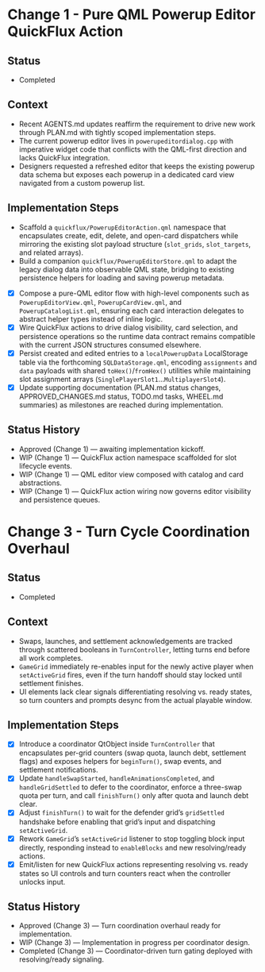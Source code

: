 # Change 1 - Pure QML Powerup Editor QuickFlux Action
## Status
- Completed

## Context
- Recent AGENTS.md updates reaffirm the requirement to drive new work through PLAN.md with tightly scoped implementation steps.
- The current powerup editor lives in `powerupeditordialog.cpp` with imperative widget code that conflicts with the QML-first direction and lacks QuickFlux integration.
- Designers requested a refreshed editor that keeps the existing powerup data schema but exposes each powerup in a dedicated card view navigated from a custom powerup list.

## Implementation Steps
- Scaffold a `quickflux/PowerupEditorAction.qml` namespace that encapsulates create, edit, delete, and open-card dispatchers while mirroring the existing slot payload structure (`slot_grids`, `slot_targets`, and related arrays).
- Build a companion `quickflux/PowerupEditorStore.qml` to adapt the legacy dialog data into observable QML state, bridging to existing persistence helpers for loading and saving powerup metadata.
- [x] Compose a pure-QML editor flow with high-level components such as `PowerupEditorView.qml`, `PowerupCardView.qml`, and `PowerupCatalogList.qml`, ensuring each card interaction delegates to abstract helper types instead of inline logic.
- [x] Wire QuickFlux actions to drive dialog visibility, card selection, and persistence operations so the runtime data contract remains compatible with the current JSON structures consumed elsewhere.
- [x] Persist created and edited entries to a `localPowerupData` LocalStorage table via the forthcoming `SQLDataStorage.qml`, encoding `assignments` and `data` payloads with shared `toHex()`/`fromHex()` utilities while maintaining slot assignment arrays (`SinglePlayerSlot1`…`MultiplayerSlot4`).
- [x] Update supporting documentation (PLAN.md status changes, APPROVED_CHANGES.md status, TODO.md tasks, WHEEL.md summaries) as milestones are reached during implementation.

## Status History
- Approved (Change 1) — awaiting implementation kickoff.
- WIP (Change 1) — QuickFlux action namespace scaffolded for slot lifecycle events.
- WIP (Change 1) — QML editor view composed with catalog and card abstractions.
- WIP (Change 1) — QuickFlux action wiring now governs editor visibility and persistence queues.

# Change 3 - Turn Cycle Coordination Overhaul
## Status
- Completed

## Context
- Swaps, launches, and settlement acknowledgements are tracked through scattered booleans in `TurnController`, letting turns end before all work completes.
- `GameGrid` immediately re-enables input for the newly active player when `setActiveGrid` fires, even if the turn handoff should stay locked until settlement finishes.
- UI elements lack clear signals differentiating resolving vs. ready states, so turn counters and prompts desync from the actual playable window.

## Implementation Steps
- [x] Introduce a coordinator QtObject inside `TurnController` that encapsulates per-grid counters (swap quota, launch debt, settlement flags) and exposes helpers for `beginTurn()`, swap events, and settlement notifications.
- [x] Update `handleSwapStarted`, `handleAnimationsCompleted`, and `handleGridSettled` to defer to the coordinator, enforce a three-swap quota per turn, and call `finishTurn()` only after quota and launch debt clear.
- [x] Adjust `finishTurn()` to wait for the defender grid’s `gridSettled` handshake before enabling that grid’s input and dispatching `setActiveGrid`.
- [x] Rework `GameGrid`’s `setActiveGrid` listener to stop toggling block input directly, responding instead to `enableBlocks` and new resolving/ready actions.
- [x] Emit/listen for new QuickFlux actions representing resolving vs. ready states so UI controls and turn counters react when the controller unlocks input.

## Status History
- Approved (Change 3) — Turn coordination overhaul ready for implementation.
- WIP (Change 3) — Implementation in progress per coordinator design.
- Completed (Change 3) — Coordinator-driven turn gating deployed with resolving/ready signaling.

